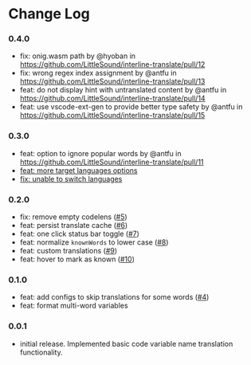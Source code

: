 # Change Log

### 0.4.0

* fix: onig.wasm path by @hyoban in https://github.com/LittleSound/interline-translate/pull/12
* fix: wrong regex index assignment by @antfu in https://github.com/LittleSound/interline-translate/pull/13
* feat: do not display hint with untranslated content by @antfu in https://github.com/LittleSound/interline-translate/pull/14
* feat: use vscode-ext-gen to provide better type safety by @antfu in https://github.com/LittleSound/interline-translate/pull/15

### 0.3.0

* feat: option to ignore popular words by @antfu in https://github.com/LittleSound/interline-translate/pull/11
* [feat: more target languages options](https://github.com/LittleSound/interline-translate/commit/c3e342a78deeafac9970d0ee360865bd5bcd334a)
* [fix: unable to switch languages](https://github.com/LittleSound/interline-translate/commit/4305b9f0e6c0f16bf8a8894a9a969882121adf52)

### 0.2.0

* fix: remove empty codelens ([#5](https://github.com/LittleSound/interline-translate/pull/5))
* feat: persist translate cache ([#6](https://github.com/LittleSound/interline-translate/pull/6))
* feat: one click status bar toggle ([#7](https://github.com/LittleSound/interline-translate/pull/7))
* feat: normalize `knownWords` to lower case ([#8](https://github.com/LittleSound/interline-translate/pull/8))
* feat: custom translations ([#9](https://github.com/LittleSound/interline-translate/pull/9))
* feat: hover to mark as known ([#10](https://github.com/LittleSound/interline-translate/pull/10))

### 0.1.0

* feat: add configs to skip translations for some words ([#4](https://github.com/LittleSound/interline-translate/pull/4))
* feat: format multi-word variables

### 0.0.1

* initial release. Implemented basic code variable name translation functionality.
